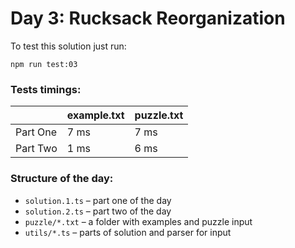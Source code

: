 # Day 3: Rucksack Reorganization

To test this solution just run:

```shell
npm run test:03
```

### Tests timings:

|          | example.txt | puzzle.txt |
| -------- | ----------- | ---------- |
| Part One | 7 ms        | 7 ms       |
| Part Two | 1 ms        | 6 ms       |

### Structure of the day:

- `solution.1.ts` – part one of the day
- `solution.2.ts` – part two of the day
- `puzzle/*.txt` – a folder with examples and puzzle input
- `utils/*.ts` – parts of solution and parser for input
